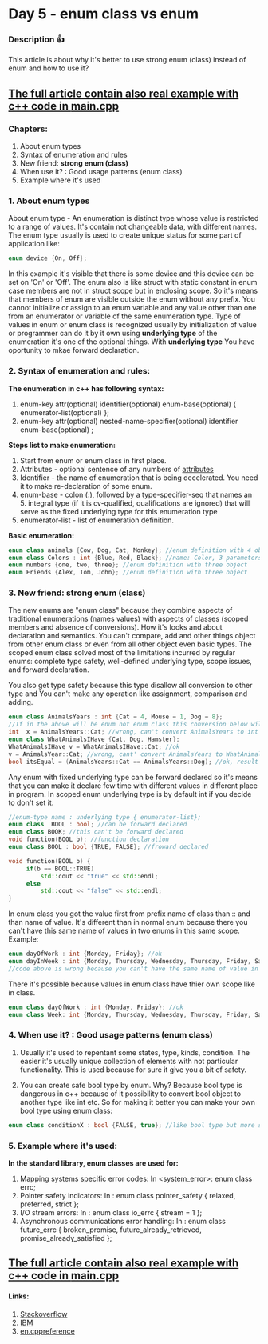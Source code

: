 # Day 5 - enum class vs enum

### Description :+1:
This article is about why it's better to use strong enum (class) instead of enum and how to use it?
## [The full article contain also real example with c++ code in **main.cpp**](https://github.com/vanowikv13/LanguageCPPGuide/blob/master/Day%205%20-%20enum%20class%20vs%20enum/Day%205%20-%20enum%20class%20vs%20enum/main.cpp)

### Chapters:
1. About enum types
2. Syntax of enumeration and rules
3. New friend: **strong enum (class)**
4. When use it? : Good usage patterns (enum class)
5. Example where it's used

### 1. About enum types
About enum type - An enumeration is distinct type whose value is restricted to a range of values. It's contain not changeable data, with different names. The enum type usually is used to create unique status for some part of application like: 
```cpp
enum device {On, Off};
```
In this example it's visible that there is some device and this device can be set on 'On' or 'Off'. The enum also is like struct with static constant in enum case members are not in struct scope but in enclosing scope. So it's means that members of enum are visible outside the enum without any prefix. You cannot initialize or assign to an enum variable and any value other than one from an enumerator or variable of the same enumeration type. Type of values in enum or enum class is recognized usually by initialization of value or programmer can do it by it own using **underlying type** of the enumeration it's one of the optional things. With **underlying type** You have oportunity to mkae forward declaration.

### 2. Syntax of enumeration and rules:
**The enumeration in c++ has following syntax:**
1. enum-key attr(optional) identifier(optional) enum-base(optional) { enumerator-list(optional) }; 
2. enum-key attr(optional) nested-name-specifier(optional) identifier enum-base(optional) ;

**Steps list to make enumeration:**
1. Start from enum or enum class in first place.
2. Attributes - optional sentence of any numbers of [attributes](https://en.cppreference.com/w/cpp/language/attributes)
3. Identifier - the name of enumeration that is being decelerated. You need it to make re-declaration of some enum.
4. enum-base - colon (:), followed by a type-specifier-seq that names an 5. integral type (if it is cv-qualified, qualifications are ignored) that will serve as the fixed underlying type for this enumeration type
6. enumerator-list - list of enumeration definition.

**Basic enumeration:**
```cpp
enum class animals {Cow, Dog, Cat, Monkey}; //enum definition with 4 object
enum class Colors : int {Blue, Red, Black}; //name: Color, 3 parameters, integral type int
enum numbers {one, two, three}; //enum definition with three object
enum Friends {Alex, Tom, John}; //enum definition with three object
```

### 3. New friend: **strong enum (class)**
The new enums are "enum class" because they combine aspects of traditional enumerations (names values) with aspects of classes (scoped members and absence of conversions). How it's looks and about declaration and semantics. You can't compare, add and other things object from other enum class or even from all other object even basic types. The scoped enum class solved most of the limitations incurred by regular enums: complete type safety, well-defined underlying type, scope issues, and forward declaration.

You also get type safety because this type disallow all conversion to other type and You can't make any operation like assignment, comparison  and adding.
```cpp
enum class AnimalsYears : int {Cat = 4, Mouse = 1, Dog = 8};
//If in the above will be enum not enum class this conversion below will be ok.
int  x = AnimalsYears::Cat; //wrong, can't convert AnimalsYears to int
enum class WhatAnimalsIHave {Cat, Dog, Hamster};
WhatAnimalsIHave v = WhatAnimalsIHave::Cat; //ok
v = AnimalsYear::Cat; //wrong, cant' convert AnimalsYears to WhatAnimalsIHave
bool itsEqual = (AnimalsYears::Cat == AnimalsYears::Dog); //ok, result is true or false, not conversion
```

Any enum with fixed underlying type can be forward declared so it's means that you can make it declare few time with different values in different place in program. In scoped enum underlying type is by default int if you decide to don't set it.
```cpp
//enum-type name : underlying type { enumerator-list};
enum class  BOOL : bool; //can be forward declared
enum class BOOK; //this can't be forward declared
void function(BOOL b); //function declaration
enum class BOOL : bool {TRUE, FALSE}; //froward declared

void function(BOOL b) {
     if(b == BOOL::TRUE)
         std::cout << "true" << std::endl;
     else
         std::cout << "false" << std::endl;
}
```
In enum class you got the value first from prefix name of class than :: and than name of value.
It's different than in normal enum because there you can't have this same name of values in two enums in this same scope. Example:
```cpp
enum dayOfWork : int {Monday, Friday}; //ok
enum dayInWeek : int {Monday, Thursday, Wednesday, Thursday, Friday, Saturday, Sunday};
//code above is wrong because you can't have the same name of value in one scope
```
There it's possible because values in enum class have thier own scope like in class.
```cpp
enum class dayOfWork : int {Monday, Friday}; //ok
enum class Week: int {Monday, Thursday, Wednesday, Thursday, Friday, Saturday, Sunday}; //ok
```

### 4. When use it? : Good usage patterns (enum class)
1. Usually it's used to repentant some states, type, kinds, condition. The easier
it's usually unique collection of elements with not particular functionality.
This is used because for sure it give you a bit of safety.

2.  You can create safe bool type by enum. Why? Because bool type is dangerous in c++
because of it possibility to convert bool object to another type like int etc.
So for making it better you can make your own bool type using enum class:
```cpp
enum class conditionX : bool {FALSE, true}; //like bool type but more safer
```

### 5. Example where it's used:
**In the standard library, enum classes are used for:**
1. Mapping systems specific error codes: In <system_error>: enum class errc;
2. Pointer safety indicators: In <memory>: enum class pointer_safety { relaxed, preferred, strict };
3. I/O stream errors: In <iosfwd>: enum class io_errc { stream = 1 };
4. Asynchronous communications error handling: In <future>: enum class future_errc { broken_promise, future_already_retrieved, promise_already_satisfied };


## [The full article contain also real example with c++ code in **main.cpp**](https://github.com/vanowikv13/LanguageCPPGuide/blob/master/Day%205%20-%20enum%20class%20vs%20enum/Day%205%20-%20enum%20class%20vs%20enum/main.cpp)

#### Links:
1. [Stackoverflow](https://stackoverflow.com/questions/12581064/enum-vs-strongly-typed-enum)
2. [IBM](https://www.ibm.com/developerworks/rational/library/scoped-enums/index.html)
3. [en.cppreference](https://en.cppreference.com/w/cpp/language/enum)